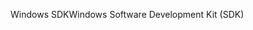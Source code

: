 <span data-ttu-id="30b05-101">Windows SDK</span><span class="sxs-lookup"><span data-stu-id="30b05-101">Windows Software Development Kit (SDK)</span></span>